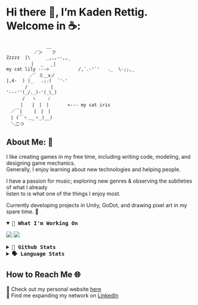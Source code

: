 # Hi there 👋, I’m Kaden Rettig. Welcome in ☕:
```
               __
　　　 　　 ／＞　　フ                                                                      Zzzzz  |\      _,,,--,,_
　　　 　　| 　_　 _|                                                  my cat lily --->           /,`.-'`'   ._  \-;;,_
　 　　 　／` ミ＿xノ                                                                             |,4-  ) )_   .;.(  `'-'
　　 　 /　　　 　 |                                                                              '---''(_/._)-'(_\_)
　　　 /　 ヽ　　 ﾉ
　 　 │　　|　|　|       <--- my cat iris
　／￣|　　 |　|　|
　| (￣ヽ＿_ヽ_)__)
　＼二つ 
```
## About Me: 💾
I like creating games in my free time, including writing code, modeling, and designing game mechanics. </br>
Generally, I enjoy learning about new technologies and helping people. </br>

I have a passion for music; exploring new genres & observing the subtleties of what I already </br> 
listen to is what one of the things I enjoy most.

Currently developing projects in Unity, GoDot, and drawing pixel art in my spare time. 🎍

<details open>
    <summary> <b> <samp>🔨 What I'm Working On </samp></b></summary>
  <p>
    <a style="text-decoration: none" align="left" href="https://github.com/kadenrettig/Fox-Dash">
        <img src="https://github-readme-stats-alpha-two-97.vercel.app/api/pin/?username=kadenrettig&repo=Fox-Dash&show_owner=false&theme=dark" />
    </a>
    <a style="text-decoration: none" align="left" href="https://github.com/kadenrettig/kadenrettig.github.io">
        <img src="https://github-readme-stats-alpha-two-97.vercel.app/api/pin/?username=kadenrettig&repo=kadenrettig.github.io&show_owner=false&theme=dark" />
    </a>
  </p>
</details>
<details>
  <summary> <b> <samp>🧮 Github Stats </samp></b></summary>
  <p>
    <img src="https://github-readme-stats-alpha-two-97.vercel.app/api?username=kadenrettig&count_private=true&show_icons=true&include_all_commits=true&theme=dark">
   </p>
 </details>
 <details>
  <summary> <b> <samp>🗣 Language Stats </samp></b></summary>
  <p>
    <img src="https://github-readme-stats-alpha-two-97.vercel.app/api/top-langs/?username=kadenrettig&hide=TeX&layout=compact&theme=dark">
   </p>
</details>

## How to Reach Me 🌐
📝 Check out my personal website [here](https://kadenrettig.github.io) </br>
🤝 Find me expanding my network on [LinkedIn](https://www.linkedin.com/in/kadenrettig/)
